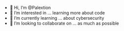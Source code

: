 - 👋 Hi, I’m @Palextion
- 👀 I’m interested in ... learning more about code
- 🌱 I’m currently learning ... about cybersecurity
- 💞️ I’m looking to collaborate on ... as much as possible

<!---
Palextion/Palextion is a ✨ special ✨ repository because its `README.md` (this file) appears on your GitHub profile.
You can click the Preview link to take a look at your changes.
--->
